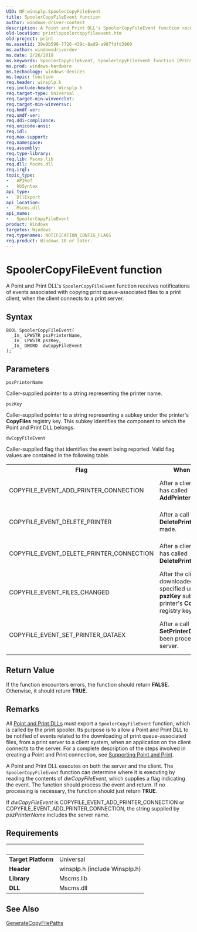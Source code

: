 ```yaml
---
UID: NF:winsplp.SpoolerCopyFileEvent
title: SpoolerCopyFileEvent function
author: windows-driver-content
description: A Point and Print DLL's SpoolerCopyFileEvent function receives notifications of events associated with copying print queue-associated files to a print client, when the client connects to a print server.
old-location: print\spoolercopyfileevent.htm
old-project: print
ms.assetid: 39e9b596-7726-439c-8ad9-a987fdfd3860
ms.author: windowsdriverdev
ms.date: 2/26/2018
ms.keywords: SpoolerCopyFileEvent, SpoolerCopyFileEvent function [Print Devices], poprfnc_e85f9707-18cf-4cd5-aece-ebcd5fd09270.xml, print.spoolercopyfileevent, winsplp/SpoolerCopyFileEvent
ms.prod: windows-hardware
ms.technology: windows-devices
ms.topic: function
req.header: winsplp.h
req.include-header: Winsplp.h
req.target-type: Universal
req.target-min-winverclnt: 
req.target-min-winversvr: 
req.kmdf-ver: 
req.umdf-ver: 
req.ddi-compliance: 
req.unicode-ansi: 
req.idl: 
req.max-support: 
req.namespace: 
req.assembly: 
req.type-library: 
req.lib: Mscms.lib
req.dll: Mscms.dll
req.irql: 
topic_type:
-	APIRef
-	kbSyntax
api_type:
-	DllExport
api_location:
-	Mscms.dll
api_name:
-	SpoolerCopyFileEvent
product: Windows
targetos: Windows
req.typenames: NOTIFICATION_CONFIG_FLAGS
req.product: Windows 10 or later.
---
```



# SpoolerCopyFileEvent function
A Point and Print DLL's <code>SpoolerCopyFileEvent</code> function receives notifications of events associated with copying print queue-associated files to a print client, when the client connects to a print server.

## Syntax

````
BOOL SpoolerCopyFileEvent(
  _In_ LPWSTR pszPrinterName,
  _In_ LPWSTR pszKey,
  _In_ DWORD  dwCopyFileEvent
);
````

## Parameters

`pszPrinterName`

Caller-supplied pointer to a string representing the printer name.

`pszKey`

Caller-supplied pointer to a string representing a subkey under the printer's <b>CopyFiles</b> registry key. This subkey identifies the component to which the Point and Print DLL belongs.

`dwCopyFileEvent`

Caller-supplied flag that identifies the event being reported. Valid flag values are contained in the following table.

<table>
<tr>
<th>Flag</th>
<th>When Received</th>
<th>Where Received</th>
</tr>
<tr>
<td>
COPYFILE_EVENT_ADD_PRINTER_CONNECTION

</td>
<td>
After a client application has called <b>AddPrinterConnection</b>.

</td>
<td>
Client copy of <code>SpoolerCopyFileEvent</code>. The calling context is the client application.

</td>
</tr>
<tr>
<td>
COPYFILE_EVENT_DELETE_PRINTER

</td>
<td>
After a call to <b>DeletePrinter</b> has been made.

</td>
<td>
Client copy of <code>SpoolerCopyFileEvent</code>. The calling context is the client's spooler.

</td>
</tr>
<tr>
<td>
COPYFILE_EVENT_DELETE_PRINTER_CONNECTION

</td>
<td>
After a client application has called <b>DeletePrinterConnection</b>.

</td>
<td>
Client copy of <code>SpoolerCopyFileEvent</code>. The calling context is the client application.

</td>
</tr>
<tr>
<td>
COPYFILE_EVENT_FILES_CHANGED

</td>
<td>
After the client has downloaded the files specified under the <b>pszKey</b> subkey of the printer's <b>CopyFiles</b> registry key.

</td>
<td>
Client copy of <code>SpoolerCopyFileEvent</code>. The calling context is the client's spooler.

</td>
</tr>
<tr>
<td>
COPYFILE_EVENT_SET_PRINTER_DATAEX

</td>
<td>
After a call to <b>SetPrinterDataEx</b> has been processed on the server.

</td>
<td>
Server copy of <code>SpoolerCopyFileEvent</code>. The calling context is the client application, by impersonation.

</td>
</tr>
</table>


## Return Value

If the function encounters errors, the function should return <b>FALSE</b>. Otherwise, it should return <b>TRUE</b>.

## Remarks

All <a href="https://msdn.microsoft.com/7ead940e-8426-4756-890f-f3607dc1f9ca">Point and Print DLLs</a> must export a <code>SpoolerCopyFileEvent</code> function, which is called by the print spooler. Its purpose is to allow a Point and Print DLL to be notified of events related to the downloading of print queue-associated files, from a print server to a client system, when an application on the client connects to the server. For a complete description of the steps involved in creating a Point and Print connection, see <a href="https://msdn.microsoft.com/a41bed5e-a006-4b9e-aa71-d2bcd154fae2">Supporting Point and Print</a>.

A Point and Print DLL executes on both the server and the client. The <code>SpoolerCopyFileEvent</code> function can determine where it is executing by reading the contents of <i>dwCopyFileEvent</i>, which supplies a flag indicating the event. The function should process the event and return. If no processing is necessary, the function should just return <b>TRUE</b>.

If <i>dwCopyFileEvent</i> is COPYFILE_EVENT_ADD_PRINTER_CONNECTION or COPYFILE_EVENT_ADD_PRINTER_CONNECTION, the string supplied by <i>pszPrinterName</i> includes the server name.

## Requirements
| &nbsp; | &nbsp; |
| ---- |:---- |
| **Target Platform** | Universal |
| **Header** | winsplp.h (include Winsplp.h) |
| **Library** | Mscms.lib |
| **DLL** | Mscms.dll |

## See Also

<a href="..\winsplp\nf-winsplp-generatecopyfilepaths.md">GenerateCopyFilePaths</a>